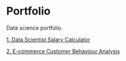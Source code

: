 # Portfolio
Data science portfolio

[1. Data Scientist Salary Calculator](https://github.com/KacperBilicki/Data-scientist-salary-calculator)


[2. E-commerce Customer Behaviour Analysis](https://github.com/KacperBilicki/E-commerce-customer-behaviour-analysis)
